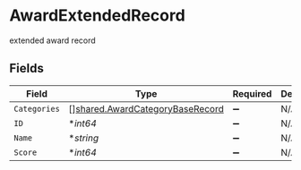 # AwardExtendedRecord

extended award record


## Fields

| Field                                                                              | Type                                                                               | Required                                                                           | Description                                                                        |
| ---------------------------------------------------------------------------------- | ---------------------------------------------------------------------------------- | ---------------------------------------------------------------------------------- | ---------------------------------------------------------------------------------- |
| `Categories`                                                                       | [][shared.AwardCategoryBaseRecord](../../models/shared/awardcategorybaserecord.md) | :heavy_minus_sign:                                                                 | N/A                                                                                |
| `ID`                                                                               | **int64*                                                                           | :heavy_minus_sign:                                                                 | N/A                                                                                |
| `Name`                                                                             | **string*                                                                          | :heavy_minus_sign:                                                                 | N/A                                                                                |
| `Score`                                                                            | **int64*                                                                           | :heavy_minus_sign:                                                                 | N/A                                                                                |